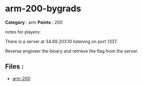 # arm-200-bygrads

**Category** : arm
**Points** : 200

notes for players:

There is a server at 34.69.203.10 listening on port 1337.

Reverse engineer the binary and retrieve the flag from the server.


## Files : 
 - [arm-200](./arm-200)


